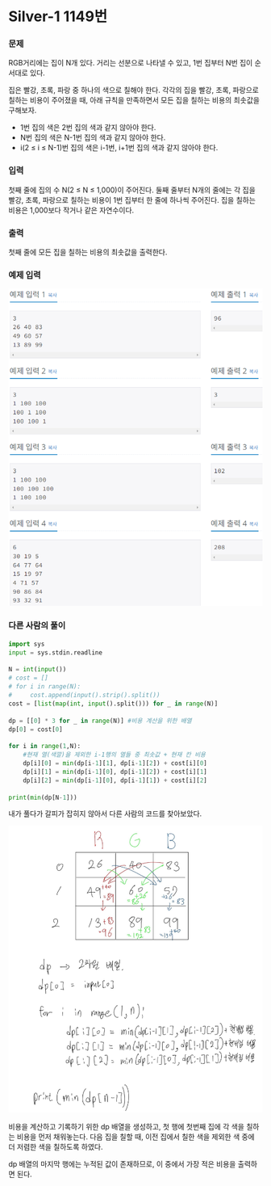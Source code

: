 # Silver-1 1149번

### 문제
<p>RGB거리에는 집이 N개 있다. 거리는 선분으로 나타낼 수 있고, 1번 집부터 N번 집이 순서대로&nbsp;있다.</p>

<p>집은 빨강, 초록, 파랑 중 하나의 색으로 칠해야 한다. 각각의 집을 빨강, 초록, 파랑으로 칠하는 비용이 주어졌을 때, 아래 규칙을 만족하면서 모든 집을 칠하는 비용의 최솟값을 구해보자.</p>

<ul>
	<li>1번 집의 색은 2번 집의 색과 같지 않아야 한다.</li>
	<li>N번 집의 색은 N-1번 집의 색과 같지 않아야 한다.</li>
	<li>i(2 ≤ i ≤ N-1)번 집의 색은 i-1번, i+1번 집의 색과 같지 않아야 한다.</li>
</ul>

### 입력
<p>첫째 줄에 집의 수 N(2 ≤ N ≤ 1,000)이 주어진다. 둘째 줄부터 N개의 줄에는 각 집을 빨강, 초록, 파랑으로 칠하는 비용이 1번 집부터 한 줄에 하나씩 주어진다. 집을 칠하는 비용은 1,000보다 작거나 같은 자연수이다.</p>

### 출력
<p>첫째 줄에 모든 집을 칠하는 비용의 최솟값을 출력한다.</p>

### 예제 입력
![alt text](image.png)

### 다른 사람의 풀이
```python
import sys
input = sys.stdin.readline

N = int(input())
# cost = []
# for i in range(N):
#     cost.append(input().strip().split())
cost = [list(map(int, input().split())) for _ in range(N)]

dp = [[0] * 3 for _ in range(N)] #비용 계산을 위한 배열
dp[0] = cost[0]

for i in range(1,N):
    #현재 열(색깔)을 제외한 i-1행의 열들 중 최솟값 + 현재 칸 비용
    dp[i][0] = min(dp[i-1][1], dp[i-1][2]) + cost[i][0]
    dp[i][1] = min(dp[i-1][0], dp[i-1][2]) + cost[i][1]
    dp[i][2] = min(dp[i-1][0], dp[i-1][1]) + cost[i][2]

print(min(dp[N-1]))
```

내가 풀다가 갈피가 잡히지 않아서 다른 사람의 코드를 찾아보았다.

![alt text](image-1.png)

비용을 계산하고 기록하기 위한 dp 배열을 생성하고,
첫 행에 첫번째 집에 각 색을 칠하는 비용을 먼저 채워놓는다.
다음 집을 칠할 때, 이전 집에서 칠한 색을 제외한 색 중에 더 저렴한 색을 칠하도록 하였다.

dp 배열의 마지막 행에는 누적된 값이 존재하므로, 이 중에서 가장 적은 비용을 출력하면 된다.